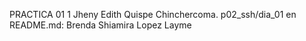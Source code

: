 
PRACTICA 01
1 Jheny Edith Quispe Chinchercoma. 
	p02_ssh/dia_01
en README.md:
Brenda Shiamira Lopez Layme

